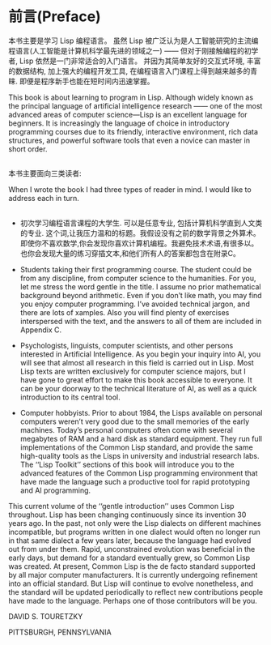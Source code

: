前言(Preface)
==

本书主要是学习 Lisp 编程语言。
虽然 Lisp 被广泛认为是人工智能研究的主流编程语言(人工智能是计算机科学最先进的领域之一) —— 但对于刚接触编程的初学者, Lisp 依然是一门非常适合的入门语言。 
并因为其简单友好的交互式环境, 丰富的数据结构, 加上强大的编程开发工具, 在编程语言入门课程上得到越来越多的青睐. 即便是程序新手也能在短时间内迅速掌握。

This book is about learning to program in Lisp. Although widely known as the principal language of artificial intelligence research —— one of the most advanced areas of computer science—Lisp is an excellent language for beginners. It is increasingly the language of choice in introductory programming courses due to its friendly, interactive environment, rich data structures, and powerful software tools that even a novice can master in short order. 

##

本书主要面向三类读者:

When I wrote the book I had three types of reader in mind. I would like to address each in turn.

##

- 初次学习编程语言课程的大学生. 可以是任意专业, 包括计算机科学直到人文类的专业. 这个词,让我压力温和的标题。我假设没有之前的数学背景之外算术。即使你不喜欢数学,你会发现你喜欢计算机编程。我避免技术术语,有很多以。也你会发现大量的练习穿插文本,和他们所有人的答案都包含在附录C。

- Students taking their first programming course. The student could be from any discipline, from computer science to the humanities. For you, let me stress the word gentle in the title. I assume no prior mathematical background beyond arithmetic. Even if you don’t like math, you may find you enjoy computer programming. I’ve avoided technical jargon, and there are lots of xamples. Also you will find plenty of exercises interspersed with the text, and the answers to all of them are included in Appendix C.

- Psychologists, linguists, computer scientists, and other persons interested in Artificial Intelligence. As you begin your inquiry into AI, you will see that almost all research in this field is carried out in Lisp. Most Lisp texts are written exclusively for computer science majors, but I have gone to great effort to make this book accessible to everyone. It can be your doorway to the technical literature of AI, as well as a quick introduction to its central tool.

- Computer hobbyists. Prior to about 1984, the Lisps available on personal computers weren’t very good due to the small memories of the early machines. Today’s personal computers often come with several megabytes of RAM and a hard disk as standard equipment. They run full implementations of the Common Lisp standard, and provide the same high-quality tools as the Lisps in university and industrial research labs. The ‘‘Lisp Toolkit’’ sections of this book will introduce you to the advanced features of the Common Lisp programming environment that have made the language such a productive tool for rapid prototyping and AI programming.


This current volume of the ‘‘gentle introduction’’ uses Common Lisp throughout. Lisp has been changing continuously since its invention 30 years ago. In the past, not only were the Lisp dialects on different machines incompatible, but programs written in one dialect would often no longer run in that same dialect a few years later, because the language had evolved out from under them. Rapid, unconstrained evolution was beneficial in the early days, but demand for a standard eventually grew, so Common Lisp was created. At present, Common Lisp is the de facto standard supported by all major computer manufacturers. It is currently undergoing refinement into an official standard. But Lisp will continue to evolve nonetheless, and the standard will
be updated periodically to reflect new contributions people have made to the language. Perhaps one of those contributors will be you.

DAVID S. TOURETZKY

PITTSBURGH, PENNSYLVANIA


